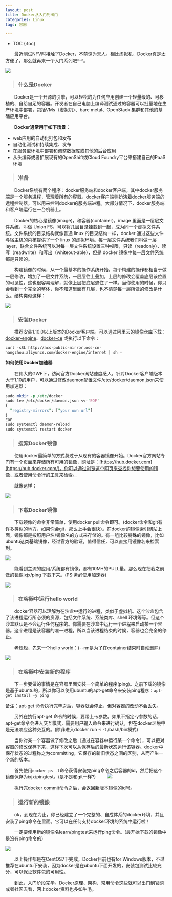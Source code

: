 ```yaml
---
layout: post
title: Docker从入门到出门
categories: Linux
tags: 容器

---
```


* TOC
{:toc}

　　最近测试NFV时接触了Docker，不禁惊为天人。相比虚拟机，Docker真是太方便了，那么就再来一个入门系列吧^-^。
  
![](http://shurriklab.qiniudn.com/la0rjhdjx6t4vynv58bahkz4fs.png)

>### 什么是Docker

　　Docker是一个开源的引擎，可以轻松的为任何应用创建一个轻量级的、可移植的、自给自足的容器。开发者在自己电脑上编译测试通过的容器可以批量地在生产环境中部署，包括VMs（虚拟机）、bare metal、OpenStack 集群和其他的基础应用平台。

　　**Docker通常用于如下场景：**
- web应用的自动化打包和发布
- 自动化测试和持续集成、发布
- 在服务型环境中部署和调整数据库或其他的后台应用
- 从头编译或者扩展现有的OpenShift或Cloud Foundry平台来搭建自己的PaaS环境

>### 准备

　　Docker系统有两个程序：docker服务端和docker客户端。其中docker服务端是一个服务进程，管理着所有的容器。docker客户端则扮演着docker服务端的远程控制器，可以用来控制docker的服务端进程。大部分情况下，docker服务端和客户端运行在一台机器上。

　　Docker的核心是镜像(image)，和容器(container)。image 里面是一层层文件系统，叫做 Union FS，可以将几层目录挂载到一起，成为同一个虚拟文件系统。文件系统的目录结构就像普通 linux 的目录结构一样，docker 通过这些文件与宿主机的内核提供了一个 linux 的虚拟环境。每一层文件系统我们叫做一层 layer，联合文件系统可以对每一层文件系统设置三种权限，只读（readonly）、读写（readwrite）和写出（whiteout-able），但是 docker 镜像中每一层文件系统都是只读的。

　　构建镜像的时候，从一个最基本的操作系统开始，每个构建的操作都相当于做一层修改，增加了一层文件系统，一层层往上叠加，上层的修改会覆盖底层该位置的可见性，这也很容易理解，就像上层把底层遮住了一样。当你使用的时候，你只会看到一个完全的整体，你不知道里面有几层，也不清楚每一层所做的修改是什么。结构类似这样：

![](http://shurriklab.qiniudn.com/96s3f8ipoqci8uridcw6sbfixj.png)

>### 安装Docker

　　推荐安装1.10.0以上版本的Docker客户端。可以通过阿里云的镜像仓库下载：[docker-engine](http://mirrors.aliyun.com/help/docker-engine)、[docker-ce](http://mirrors.aliyun.com/help/docker-ce) 或执行以下命令：

`curl -sSL http://acs-public-mirror.oss-cn-hangzhou.aliyuncs.com/docker-engine/internet | sh -`

**如何使用Docker加速器**

　　在伟大的GWF下，访问官方Docker网站速度感人，针对Docker客户端版本大于1.10的用户，可以通过修改daemon配置文件/etc/docker/daemon.json来使用加速器：
```perl
sudo mkdir -p /etc/docker
sudo tee /etc/docker/daemon.json <<-'EOF'
{
  "registry-mirrors": ["your own url"]
}
EOF
sudo systemctl daemon-reload
sudo systemctl restart docker
```

>###  搜索Docker镜像

　　使用docker最简单的方式莫过于从现有的容器镜像开始。Docker官方网站专门有一个页面来存储所有可用的镜像，网址是：[https://hub.docker.com](https://hub.docker.com/)。你可以通过浏览这个网页来查找你想要使用的镜像，或者使用命令行的工具来检索。
  
　　就像这样：

![](http://shurriklab.qiniudn.com/nxlupg71j1sgurgegp00y6zkyy.png)

>### 下载Docker镜像

　　下载镜像的命令非常简单，使用docker pull命令即可。(docker命令和git有许多类似的地方，如果你会git，那么上手会很快）。在docker的镜像索引网站上面，镜像都是按照用户名/镜像名的方式来存储的。有一组比较特殊的镜像，比如ubuntu这类基础镜像，经过官方的验证，值得信任，可以直接用镜像名来检索到。
  
![](http://shurriklab.qiniudn.com/r58j4ff1miwqxc9762k5kpe6d2.png)

　　能看到主流的应用/系统都有镜像，都有10M+的PULL量。那么现在把我之前做的镜像ixjx/ping 下载下来。(PS:务必使用加速器)
  
![](http://shurriklab.qiniudn.com/1lw9a6r6wa2x1cw3ncrjam7ca0.png)

>### 在容器中运行hello world

　　docker容器可以理解为在沙盒中运行的进程，类似于虚拟机。这个沙盒包含了该进程运行所必须的资源，包括文件系统、系统类库、shell 环境等等。但这个沙盒默认是不会运行任何程序的。你需要在沙盒中运行一个进程来启动某一个容器。这个进程是该容器的唯一进程，所以当该进程结束的时候，容器也会完全的停止。
  
　　老规矩，先来一个hello world：(--rm是为了在container结束时自动删除)
  
![](http://shurriklab.qiniudn.com/fm7cwjc3ob8lrdbyaewn280rda.png)

>### 在容器中安装新的程序

　　下一步要做的事情是在容器里面安装一个简单的程序(ping)。之前下载的镜像是基于ubuntu的，所以你可以使用ubuntu的apt-get命令来安装ping程序：`apt-get install -y ping`
  
备注：apt-get 命令执行完毕之后，容器就会停止，但对容器的改动不会丢失。

　　另外在执行apt-get 命令的时候，要带上-y参数。如果不指定-y参数的话，apt-get命令会进入交互模式，需要用户输入命令来进行确认，但在docker环境中是无法响应这种交互的。(除非进入docker run -i -t  /bash/bin模式)

　　当你对某一个容器做了修改之后（通过在容器中运行某一个命令），可以把对容器的修改保存下来，这样下次可以从保存后的最新状态运行该容器。docker中保存状态的过程称之为committing，它保存的新旧状态之间的区别，从而产生一个新的版本。
  
　　首先使用`docker ps -l`命令获得安装完ping命令之后容器的id，然后把这个镜像保存为ixjx/pingtest。(是不是和git一样?)
　　
![](http://shurriklab.qiniudn.com/6mafjouyrea02z2j7kytog4zbm.png)

　　执行完docker commit命令之后，会返回新版本镜像的id号。
  
>### 运行新的镜像

　　ok，到现在为止，你已经建立了一个完整的、自成体系的docker环境，并且安装了ping命令在里面。它可以在任何支持docker环境的系统中运行啦！
  
　　一定要使用新的镜像名learn/pingtest来运行ping命令。(最开始下载的镜像中是没有ping命令的)
  
![](http://shurriklab.qiniudn.com/a1w3rf73m41dzw1pintksn8psn.png)

　　以上操作都是在CentOS7下完成，Docker目前也有for Windows版本，不过推荐在ubuntu下安装，因为docker是在ubuntu下面开发的，安装包测试比较充分，可以保证软件包的可用性。
  
　　到此，入门阶段完毕。Docker原理、架构、常用命令这些就可以出门到官网或者社区去看，网上docker资料也多如牛毛。
　　